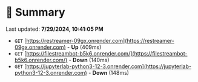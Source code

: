 # 📖 Summary
Last updated: **7/29/2024, 10:41:05 PM**

- `GET` [https://restreamer-09gx.onrender.com](https://restreamer-09gx.onrender.com) - **Up** (409ms)
- `GET` [https://filestreambot-b5k6.onrender.com/](https://filestreambot-b5k6.onrender.com/) - **Down** (140ms)
- `GET` [https://jupyterlab-python3-12-3.onrender.com](https://jupyterlab-python3-12-3.onrender.com) - **Down** (148ms)
